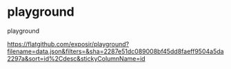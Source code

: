 # playground

playground

<https://flatgithub.com/exposir/playground?filename=data.json&filters=&sha=2287e51dc089008bf45dd8faeff9504a5da2297a&sort=id%2Cdesc&stickyColumnName=id>
